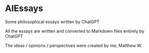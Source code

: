 # AIEssays
Some philosophical essays written by ChatGPT

All the essays are written and converted to Markdown files entirely by ChatGPT

The ideas / opinions / perspectives were created by me, Matthew W.
